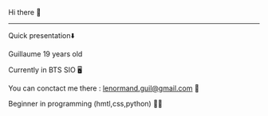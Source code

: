 Hi there 👋
__________________________________________________________
Quick presentation⬇️

Guillaume 19 years old

Currently in BTS SIO 🖥️

You can conctact me there : lenormand.guil@gmail.com 📧

Beginner in programming (hmtl,css,python) 👩‍💻




